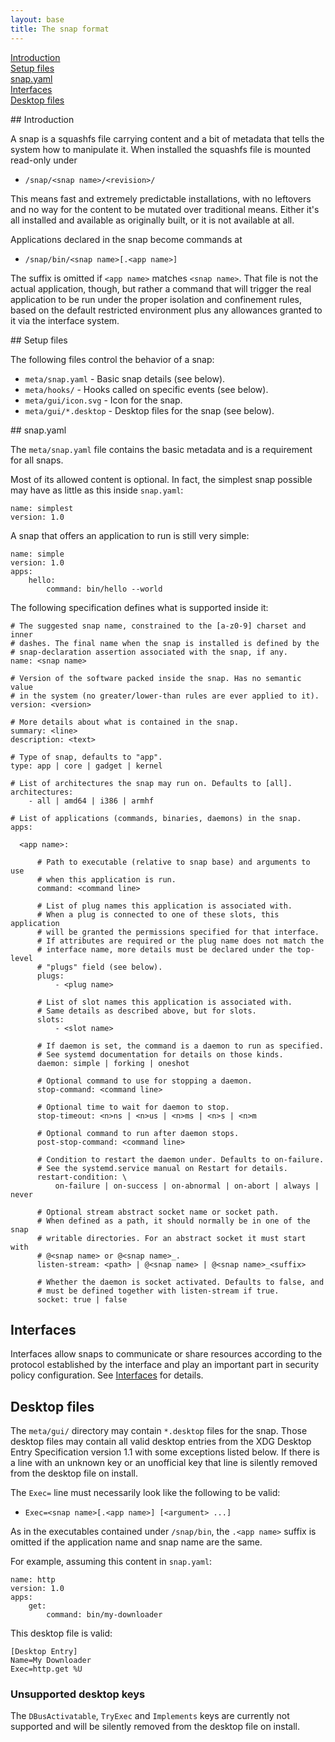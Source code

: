 ```yaml
---
layout: base
title: The snap format
---
```


<!--- These entries need two spaces at the end of line to be properly formatted. -->

[Introduction](#intro)  
[Setup files](#files)  
[snap.yaml](#snap.yaml)  
[Interfaces](#interfaces)  
[Desktop files](#desktop-files)  


<a name="intro">
## Introduction

A snap is a squashfs file carrying content and a bit of metadata that tells the system how to manipulate it. When installed the squashfs file is mounted read-only under

  * `/snap/<snap name>/<revision>/`

This means fast and extremely predictable installations, with no leftovers and no way for the content to be mutated over traditional means. Either it's all installed and available as originally built, or it is not available at all.

Applications declared in the snap become commands at

  * `/snap/bin/<snap name>[.<app name>]`

The suffix is omitted if `<app name>` matches `<snap name>`. That file is not the actual application, though, but rather a command that will trigger the real application to be run under the proper isolation and confinement rules, based on the default restricted environment plus any allowances granted to it via the interface system.

<a name="files">
## Setup files

The following files control the behavior of a snap:

- `meta/snap.yaml` - Basic snap details (see below).
- `meta/hooks/` - Hooks called on specific events (see below).
- `meta/gui/icon.svg` - Icon for the snap.
- `meta/gui/*.desktop` - Desktop files for the snap (see below).

<a name="snap.yaml">
## snap.yaml

The `meta/snap.yaml` file contains the basic metadata and is a requirement for all snaps.

Most of its allowed content is optional. In fact, the simplest snap possible may have as little as this inside `snap.yaml`:
```
name: simplest
version: 1.0
```

A snap that offers an application to run is still very simple:
```
name: simple
version: 1.0
apps:
    hello:
        command: bin/hello --world
```

The following specification defines what is supported inside it:
```
# The suggested snap name, constrained to the [a-z0-9] charset and inner
# dashes. The final name when the snap is installed is defined by the
# snap-declaration assertion associated with the snap, if any.
name: <snap name>

# Version of the software packed inside the snap. Has no semantic value
# in the system (no greater/lower-than rules are ever applied to it).
version: <version>

# More details about what is contained in the snap.
summary: <line>
description: <text>

# Type of snap, defaults to "app".
type: app | core | gadget | kernel

# List of architectures the snap may run on. Defaults to [all].
architectures:
    - all | amd64 | i386 | armhf

# List of applications (commands, binaries, daemons) in the snap.
apps:

  <app name>:

      # Path to executable (relative to snap base) and arguments to use
      # when this application is run.
      command: <command line>

      # List of plug names this application is associated with.
      # When a plug is connected to one of these slots, this application
      # will be granted the permissions specified for that interface.
      # If attributes are required or the plug name does not match the
      # interface name, more details must be declared under the top-level
      # "plugs" field (see below).
      plugs:
          - <plug name>

      # List of slot names this application is associated with.
      # Same details as described above, but for slots.
      slots:
          - <slot name>

      # If daemon is set, the command is a daemon to run as specified.
      # See systemd documentation for details on those kinds.
      daemon: simple | forking | oneshot

      # Optional command to use for stopping a daemon.
      stop-command: <command line>

      # Optional time to wait for daemon to stop.
      stop-timeout: <n>ns | <n>us | <n>ms | <n>s | <n>m

      # Optional command to run after daemon stops.
      post-stop-command: <command line>

      # Condition to restart the daemon under. Defaults to on-failure.
      # See the systemd.service manual on Restart for details.
      restart-condition: \
          on-failure | on-success | on-abnormal | on-abort | always | never

      # Optional stream abstract socket name or socket path.
      # When defined as a path, it should normally be in one of the snap
      # writable directories. For an abstract socket it must start with
      # @<snap name> or @<snap name>_.
      listen-stream: <path> | @<snap name> | @<snap name>_<suffix>

      # Whether the daemon is socket activated. Defaults to false, and
      # must be defined together with listen-stream if true.
      socket: true | false

```


## Interfaces

Interfaces allow snaps to communicate or share resources according to the
protocol established by the interface and play an important part in security
policy configuration. See [Interfaces](/core/interfaces) for details.


## Desktop files

The `meta/gui/` directory may contain `*.desktop` files for the snap.
Those desktop files may contain all valid desktop entries from the
XDG Desktop Entry Specification version 1.1 with some exceptions listed
below. If there is a line with an unknown key or an unofficial key
that line is silently removed from the desktop file on install.

The `Exec=` line must necessarily look like the following to be valid:

  * `Exec=<snap name>[.<app name>] [<argument> ...]`

As in the executables contained under `/snap/bin`, the `.<app name>` suffix is
omitted if the application name and snap name are the same.

For example, assuming this content in `snap.yaml`:
```
name: http
version: 1.0
apps:
    get:
        command: bin/my-downloader
```

This desktop file is valid:
```
[Desktop Entry]
Name=My Downloader
Exec=http.get %U
```


### Unsupported desktop keys

The `DBusActivatable`, `TryExec` and `Implements` keys are currently
not supported and will be silently removed from the desktop file on
install.